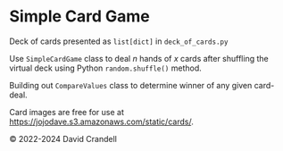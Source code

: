 <h1>Simple Card Game</h1>

Deck of cards presented as `list[dict]` in `deck_of_cards.py`

Use `SimpleCardGame` class to deal _n_ hands of _x_ cards after shuffling the virtual deck using Python `random.shuffle()` method.

Building out `CompareValues` class to determine winner of any given card-deal.

Card images are free for use at https://jojodave.s3.amazonaws.com/static/cards/.

&copy; 2022-2024 David Crandell